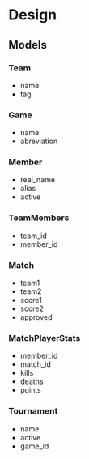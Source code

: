 Design
======

Models
------

### Team

* name
* tag

### Game

* name
* abreviation

### Member

* real_name
* alias
* active

### TeamMembers

* team_id
* member_id

### Match

* team1
* team2
* score1
* score2
* approved

### MatchPlayerStats

* member_id
* match_id
* kills
* deaths
* points

### Tournament

* name
* active
* game_id
